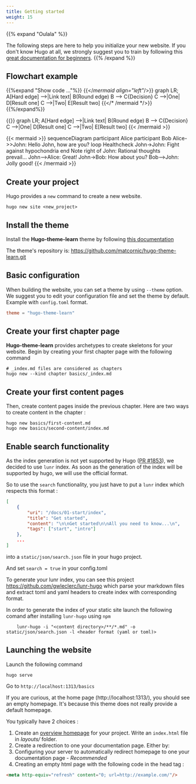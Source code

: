 ```yaml
---
title: Getting started
weight: 15
---
```


{{% expand "Oulala" %}}

The following steps are here to help you initialize your new website. If you don't know Hugo at all, we strongly suggest you to train by following this [great documentation for beginners](https://gohugo.io/overview/quickstart/).
{{% /expand %}}

## Flowchart example
{{%expand "Show code ..."%}}
	{{</*mermaid align="left"*/>}}
	graph LR;
		A[Hard edge] -->|Link text| B(Round edge)
    	B --> C{Decision}
    	C -->|One| D[Result one]
    	C -->|Two| E[Result two]
    {{</* /mermaid */>}}
{{%/expand%}}

{{<mermaid align="left">}}
graph LR;
	A[Hard edge] -->|Link text| B(Round edge)
    B --> C{Decision}
    C -->|One| D[Result one]
    C -->|Two| E[Result two]
{{< /mermaid >}}

{{< mermaid >}}
sequenceDiagram
    participant Alice
    participant Bob
    Alice->>John: Hello John, how are you?
    loop Healthcheck
        John->John: Fight against hypochondria
    end
    Note right of John: Rational thoughts <br/>prevail...
    John-->Alice: Great!
    John->Bob: How about you?
    Bob-->John: Jolly good!
{{< /mermaid >}}

## Create your project

Hugo provides a `new` command to create a new website.

```
hugo new site <new_project>
```

## Install the theme

Install the **Hugo-theme-learn** theme by following [this documentation](https://gohugo.io/themes/installing/)

The theme's repository is: https://github.com/matcornic/hugo-theme-learn.git

## Basic configuration

When building the website, you can set a theme by using `--theme` option. We suggest you to edit your configuration file and set the theme by default. Example with `config.toml` format.

```toml
theme = "hugo-theme-learn"
```

## Create your first chapter page

**Hugo-theme-learn** provides archetypes to create skeletons for your website. Begin by creating your first chapter page with the following command

```
# _index.md files are considered as chapters
hugo new --kind chapter basics/_index.md
```

## Create your first content pages

Then, create content pages inside the previous chapter. Here are two ways to create content in the chapter :

```
hugo new basics/first-content.md
hugo new basics/second-content/index.md
```

## Enable search functionality

As the index generation is not yet supported by Hugo ([PR #1853](https://github.com/spf13/hugo/pull/1853)),
we decided to use `lunr` index.
As soon as the generation of the index will be supported by hugo, we will use the official format.

So to use the `search` functionality, you just have to put a `lunr` index which respects this format :
```json
[
    {
        "uri": "/docs/01-start/index",
        "title": "Get started",
        "content": "\n\nGet started\n\nAll you need to know...\n",
        "tags": ["start", "intro"]
    },
    ...
]
```

into a `static/json/search.json` file in your hugo project.

And set `search = true` in your config.toml

To generate your lunr index, you can see this project https://github.com/gwleclerc/lunr-hugo which parse your markdown files and extract toml and yaml headers to create index with corresponding format.

In order to generate the index of your static site launch the following comand after installing `lunr-hugo` using `npm`
```
    lunr-hugo -i "<content directory>/**/*.md" -o static/json/search.json -l <header format (yaml or toml)>
```

## Launching the website

Launch the following command

```
hugo serve
```

Go to `http://localhost:1313/basics`

If you are curious, at the home page (http://localhost:1313/), you should see an empty homepage. It's because this theme does not really provide a default homepage.

You typically have 2 choices :

1. Create an [overview homepage](https://gohugo.io/templates/homepage/) for your project. Write an `index.html` file in *layouts/* folder.
2. Create a redirection to one your documentation page. Either by:
  1. Configuring your server to automatically redirect homepage to one your documentation page - *Recommended*
  2. Creating an empty html page with the following code in the head tag :  

  ```html
  <meta http-equiv="refresh" content="0; url=http://example.com/"/>
  ```

